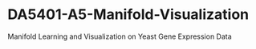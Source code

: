 # DA5401-A5-Manifold-Visualization
Manifold Learning and Visualization on Yeast Gene Expression Data
